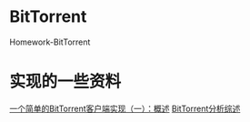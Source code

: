 # BitTorrent
Homework-BitTorrent

# 实现的一些资料
[一个简单的BitTorrent客户端实现（一）：概述](https://blog.csdn.net/zxywd/article/details/50540908)
[BitTorrent分析综述](https://blog.csdn.net/babyfacer/article/details/3056761)
